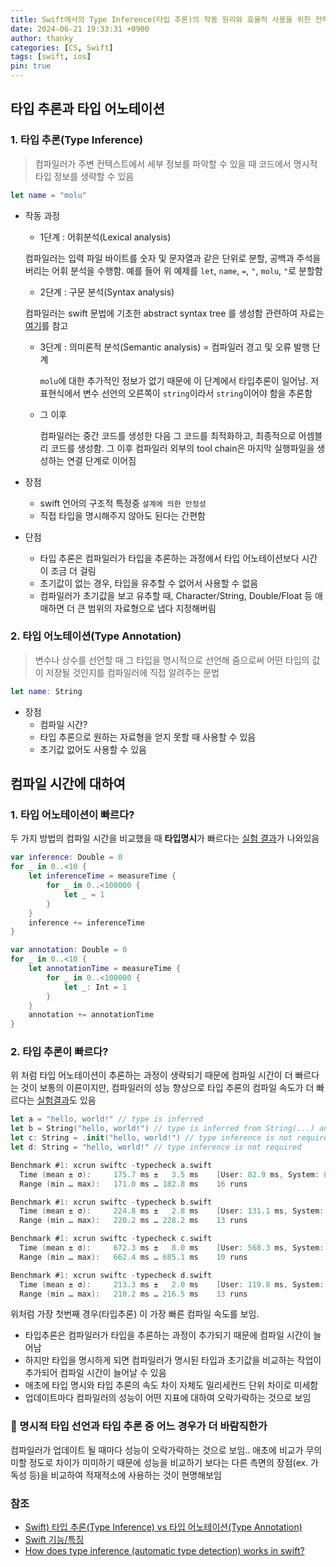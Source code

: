 ```yaml
---
title: Swift에서의 Type Inference(타입 추론)의 작동 원리와 효율적 사용을 위한 전략
date: 2024-06-21 19:33:31 +0900
author: thanky
categories: [CS, Swift]
tags: [swift, ios] 
pin: true
---
```


## 타입 추론과 타입 어노테이션
### 1. 타입 추론(Type Inference)

> 컴파일러가 주변 컨텍스트에서 세부 정보를 파악할 수 있을 때 코드에서 명시적 타입 정보를 생략할 수 있음

```swift
let name = "molu"
```
- 작동 과정
  - 1단계 : 어휘분석(Lexical analysis)
  
   컴파일러는 입력 파일 바이트를 숫자 및 문자열과 같은 단위로 분할, 공백과 주석을 버리는 어휘 분석을 수행함. 예를 들어 위 예제를 `let`, `name`, `=`, `"`, `molu`, `"`로 분할함

  - 2단계 : 구문 분석(Syntax analysis)
  
   컴파일러는 swift 문법에 기초한 abstract syntax tree 를 생성함
   관련하여 자료는 [여기](https://quickbirdstudios.com/blog/abstract-syntax-tree-kotlin-swift/)를 참고

  - 3단계 : 의미론적 분석(Semantic analysis) = 컴파일러 경고 및 오류 발행 단계
  
    `molu`에 대한 추가적인 정보가 없기 때문에 이 단계에서 타입추론이 일어남. 저 표현식에서 변수 선언의 오른쪽이 `string`이라서 `string`이어야 함을 추론함

  - 그 이후
    
    컴파일러는 중간 코드를 생성한 다음 그 코드를 최적화하고, 최종적으로 어셈블리 코드를 생성함. 그 이후 컴파일러 외부의 tool chain은 마지막 실행파일을 생성하는 연결 단계로 이어짐

- 장점
  - swift 언어의 구조적 특정중 `설계에 의한 안정성`
  - 직접 타입을 명시해주지 않아도 된다는 간편함

- 단점
  -  타입 추론은 컴파일러가 타입을 추론하는 과정에서 타입 어노테이션보다 시간이 조금 더 걸림
  - 초기값이 없는 경우, 타입을 유추할 수 없어서 사용할 수 없음
  - 컴파일러가 초기값을 보고 유추할 때, Character/String, Double/Float 등 애매하면 더 큰 범위의 자료형으로 냅다 지정해버림
  
### 2. 타입 어노테이션(Type Annotation)
> 변수나 상수를 선언할 때 그 타입을 명시적으로 선언해 줌으로써 어떤 타입의 값이 저장될 것인지를 컴파일러에 직접 알려주는 문법

```swift
let name: String
```

- 장점
  - 컴파일 시간?
  - 타입 추론으로 원하는 자료형을 얻지 못할 때 사용할 수 있음
  - 초기값 없어도 사용할 수 있음

## 컴파일 시간에 대하여

### 1. 타입 어노테이션이 빠르다?
 두 가지 방법의 컴파일 시간을 비교했을 때 **타입명시**가 빠르다는 [실험 결과](https://jeong9216.tistory.com/518)가 나와있음

```swift
var inference: Double = 0
for _ in 0..<10 {
    let inferenceTime = measureTime {
        for _ in 0..<100000 {
            let _ = 1
        }
    }
    inference += inferenceTime
}

var annotation: Double = 0
for _ in 0..<10 {
    let annotationTime = measureTime {
        for _ in 0..<100000 {
            let _: Int = 1
        }
    }
    annotation += annotationTime
}
```

### 2. 타입 추론이 빠르다?
 위 처럼 타입 어노테이션이 추론하는 과정이 생략되기 때문에 컴파일 시간이 더 빠르다는 것이 보통의 이론이지만, 컴파일러의 성능 향상으로 타입 추론의 컴파일 속도가 더 빠르다는 [실험결과](https://forums.swift.org/t/regarding-swift-type-inference-compile-time-performance/49748)도 있음

```swift
let a = "hello, world!" // type is inferred
let b = String("hello, world!") // type is inferred from String(...) and then passed to the root (the constant b)
let c: String = .init("hello, world!") // type inference is not required
let d: String = "hello, world!" // type inference is not required
```

```swift
Benchmark #1: xcrun swiftc -typecheck a.swift
  Time (mean ± σ):     175.7 ms ±   3.5 ms    [User: 82.9 ms, System: 81.9 ms]
  Range (min … max):   171.0 ms … 182.8 ms    16 runs

Benchmark #1: xcrun swiftc -typecheck b.swift
  Time (mean ± σ):     224.8 ms ±   2.8 ms    [User: 131.1 ms, System: 81.7 ms]
  Range (min … max):   220.2 ms … 228.2 ms    13 runs

Benchmark #1: xcrun swiftc -typecheck c.swift
  Time (mean ± σ):     672.3 ms ±   8.0 ms    [User: 568.3 ms, System: 93.7 ms]
  Range (min … max):   662.4 ms … 685.1 ms    10 runs

Benchmark #1: xcrun swiftc -typecheck d.swift
  Time (mean ± σ):     213.3 ms ±   2.0 ms    [User: 119.8 ms, System: 81.6 ms]
  Range (min … max):   210.2 ms … 216.5 ms    13 runs
```

위처럼 가장 첫번째 경우(타입추론) 이 가장 빠른 컴파일 속도를 보임.

- 타입추론은 컴파일러가 타입을 추론하는 과정이 추가되기 때문에 컴파일 시간이 늘어남
- 하지만 타입을 명시하게 되면 컴파일러가 명시된 타입과 초기값을 비교하는 작업이 추가되어 컴파일 시간이 늘어날 수 있음
- 애초에 타입 명시와 타입 추론의 속도 차이 자체도 밀리세컨드 단위 차이로 미세함
- 업데이트마다 컴파일러의 성능이 어떤 지표에 대하여 오락가락하는 것으로 보임

### 🤔 명시적 타입 선언과 타입 추론 중 어느 경우가 더 바람직한가
 컴파일러가 업데이트 될 때마다 성능이 오락가락하는 것으로 보임.. 애초에 비교가 무의미할 정도로 차이가 미미하기 때문에 성능을 비교하기 보다는 다른 측면의 장점(ex. 가독성 등)을 비교하여 적재적소에 사용하는 것이 현명해보임

### 참조
- [Swift) 타입 추론(Type Inference) vs 타입 어노테이션(Type Annotation)](https://babbab2.tistory.com/14)
- [Swift 기능/특징](https://sheep1sik.tistory.com/10)
- [How does type inference (automatic type detection) works in swift?](https://stackoverflow.com/questions/28779843/how-does-type-inference-automatic-type-detection-works-in-swift)